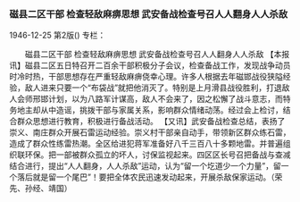 ### 磁县二区干部  检查轻敌麻痹思想  武安备战检查号召人人翻身人人杀敌

1946-12-25
第2版()
专栏：

　　磁县二区干部
    检查轻敌麻痹思想
    武安备战检查号召人人翻身人人杀敌
    【本报讯】磁县二区五日特召开二百余干部积极分子会议，检查备战工作，发现战争动员时冷时热，干部思想存在严重轻敌麻痹侥幸心理。许多人根据去年磁邯战役狭隘经验，敌人进来只要一个“布袋战”就把他消灭了。特别是上月滑县战役胜利，打退敌人会师邢邯计划，以为八路军计谋高，敌人不会来了，因之松懈了战斗意志，而特务地主却从中造谣，挑拨干部与家属关系，影响群众情绪动荡。经过会上检讨，结合群众思想进行教育，积极进行备战活动。
    【又讯】武安备战检查总结，表扬了崇义、南庄群众开展石雷运动经验。崇义村干部亲自动手，带领新区群众练石雷，造成了群众性练雷热潮。全区给进犯蒋军准备好八千三百八十多颗地雷。并普遍组织联环保。把一部被群众孤立的坏人，讨保监视起来。四区区长号召把备战与查减结合进行，提出“人人翻身，人人杀敌”运动，认为“留一个圪道少一个力量”，留一个落后就是留一个尾巴”！要把全体农民迅速发动起来，开展杀敌保家运动。（荣先、孙经、靖国）
